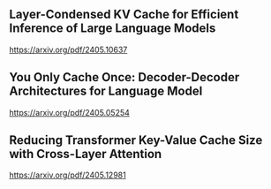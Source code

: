 Layer-Condensed KV Cache for Efficient Inference of Large Language Models
----------------------------
https://arxiv.org/pdf/2405.10637

You Only Cache Once: Decoder-Decoder Architectures for Language Model
--------------------------
https://arxiv.org/pdf/2405.05254

Reducing Transformer Key-Value Cache Size with Cross-Layer Attention
--------------------------
https://arxiv.org/pdf/2405.12981
